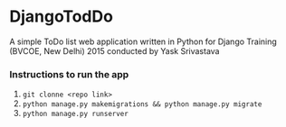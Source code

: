# DjangoTodDo
A simple ToDo list web application written in Python for Django Training (BVCOE, New Delhi) 2015 conducted by Yask Srivastava

### Instructions to run the app

1. `git clonne <repo link> `
2. `python manage.py makemigrations && python manage.py migrate`
3. `python manage.py runserver`

